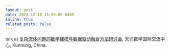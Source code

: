 ```yaml
---
layout: post
date: 2024-12-18 15:59:00-0400
inline: true
related_posts: false
---
```


talk at [复杂流体问题的数学建模与数据驱动融合方法研讨会](http://tianyuan.amss.ac.cn/ztyt/info/2024/145410.html), 
天元数学国际交流中心, Kunming, China.